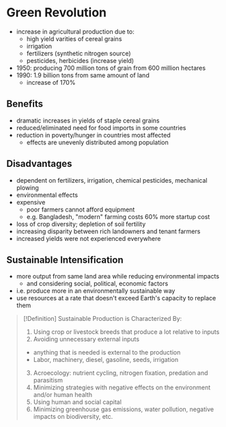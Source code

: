 # Green Revolution
- increase in agricultural production due to:
	- high yield varities of cereal grains
	- irrigation
	- fertilizers (synthetic nitrogen source)
	- pesticides, herbicides (increase yield)
- 1950: producing 700 million tons of grain from 600 million hectares
- 1990: 1.9 billion tons from same amount of land
	- increase of 170%
## Benefits
- dramatic increases in yields of staple cereal grains
- reduced/eliminated need for food imports in some countries
- reduction in poverty/hunger in countries most affected
	- effects are unevenly distributed among population
## Disadvantages
- dependent on fertilizers, irrigation, chemical pesticides, mechanical plowing
- environmental effects
- expensive
	- poor farmers cannot afford equipment
	- e.g. Bangladesh, "modern" farming costs 60% more startup cost
- loss of crop diversity; depletion of soil fertility
- increasing disparity between rich landowners and tenant farmers
- increased yields were not experienced everywhere
## Sustainable Intensification
- more output from same land area while reducing environmental impacts
	- and considering social, political, economic factors
- i.e. produce more in an environmentally sustainable way
- use resources at a rate that doesn't exceed Earth's capacity to replace them
> [!Definition] Sustainable Production is Characterized By:
> 1. Using crop or livestock breeds that produce a lot relative to inputs
> 2. Avoiding unnecessary external inputs
> 	- anything that is needed is external to the production
> 	- Labor, machinery, diesel, gasoline, seeds, irrigation
> 3. Acroecology: nutrient cycling, nitrogen fixation, predation and parasitism
> 4. Minimizing strategies with negative effects on the environment and/or human health
> 5. Using human and social capital
> 6. Minimizing greenhouse gas emissions, water pollution, negative impacts on biodiversity, etc.

